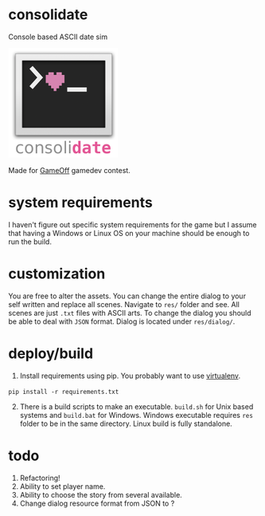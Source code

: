 # consolidate
Console based ASCII date sim


![icon](res/icon.png)

Made for [GameOff](https://itch.io/jam/game-off-2017) gamedev contest.

# system requirements
I haven't figure out specific system requirements for the game but I assume that having a Windows or Linux OS on your machine should be enough to run the build. 

# customization
You are free to alter the assets. You can change the entire dialog to your self written and replace all scenes. Navigate to `res/` folder and see. All scenes are just `.txt` files with ASCII arts. To change the dialog you should be able to deal with `JSON` format. Dialog is located under `res/dialog/`.

# deploy/build
1. Install requirements using pip. You probably want to use [virtualenv](https://virtualenv.pypa.io/en/stable/).

`pip install -r requirements.txt`

2. There is a build scripts to make an executable. `build.sh` for Unix based systems and `build.bat` for Windows. Windows executable requires `res` folder to be in the same directory. Linux build is fully standalone.


# todo

1. Refactoring!
2. Ability to set player name.
3. Ability to choose the story from several available.
4. Change dialog resource format from JSON to ?
